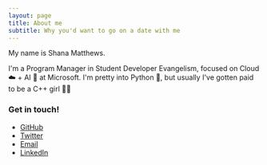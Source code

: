 ```yaml
---
layout: page
title: About me
subtitle: Why you'd want to go on a date with me
---
```


My name is Shana Matthews. 

I'm a Program Manager in Student Developer Evangelism, focused on Cloud ☁️ + AI 🤖 at Microsoft.
I'm pretty into Python 🐍, but usually I've gotten paid to be a C++ girl 👩‍💻

### Get in touch!
- [GitHub](https://github.com/shanamatthews)
- [Twitter](https://twitter.com/shanamatthews)
- [Email](mailto:shana.matthews@microsoft.com)
- [LinkedIn](https://www.linkedin.com/in/shana-matthews/)
